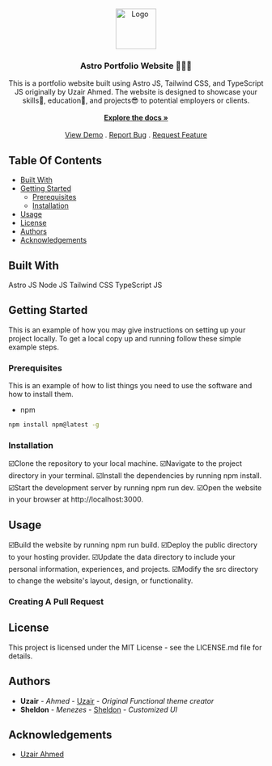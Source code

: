 <br/>
<p align="center">
  <a href="https://github.com/0X5h31d0n/ 0x5h31d0n.github.io">
    <img src="https://avatars.githubusercontent.com/u/44914786?s=280&v=4" alt="Logo" width="80" height="80">
  </a>

  <h3 align="center">Astro Portfolio Website 🧑🏻‍🚀</h3>

  <p align="center">
    This is a portfolio website built using Astro JS, Tailwind CSS, and TypeScript JS originally by Uzair Ahmed. The website is designed to showcase your skills🌟, education🎒, and projects😎 to potential employers or clients.
    <br/>
    <br/>
    <a href="https://github.com/0X5h31d0n/ 0x5h31d0n.github.io"><strong>Explore the docs »</strong></a>
    <br/>
    <br/>
    <a href="https://github.com/0X5h31d0n/ 0x5h31d0n.github.io">View Demo</a>
    .
    <a href="https://github.com/0X5h31d0n/ 0x5h31d0n.github.io/issues">Report Bug</a>
    .
    <a href="https://github.com/0X5h31d0n/ 0x5h31d0n.github.io/issues">Request Feature</a>
  </p>
</p>



## Table Of Contents

* [Built With](#built-with)
* [Getting Started](#getting-started)
  * [Prerequisites](#prerequisites)
  * [Installation](#installation)
* [Usage](#usage)
* [License](#license)
* [Authors](#authors)
* [Acknowledgements](#acknowledgements)

## Built With

Astro JS
Node JS
Tailwind CSS
TypeScript JS

## Getting Started

This is an example of how you may give instructions on setting up your project locally.
To get a local copy up and running follow these simple example steps.

### Prerequisites

This is an example of how to list things you need to use the software and how to install them.

* npm

```sh
npm install npm@latest -g
```

### Installation

☑️Clone the repository to your local machine.
☑️Navigate to the project directory in your terminal.
☑️Install the dependencies by running npm install.
☑️Start the development server by running npm run dev.
☑️Open the website in your browser at http://localhost:3000.

## Usage

☑️Build the website by running npm run build.
☑️Deploy the public directory to your hosting provider.
☑️Update the data directory to include your personal information, 
     experiences, and projects.
☑️Modify the src directory to change the website's layout, design, or functionality.

### Creating A Pull Request



## License

This project is licensed under the MIT License - see the LICENSE.md file for details.

## Authors

* **Uzair** - *Ahmed* - [Uzair](https://github.com/uzzii-21) - *Original Functional theme creator*
* **Sheldon** - *Menezes* - [Sheldon](https://github.com/0x5h31d0n) - *Customized UI*

## Acknowledgements

* [Uzair Ahmed](https://github.com/uzzii-21)
